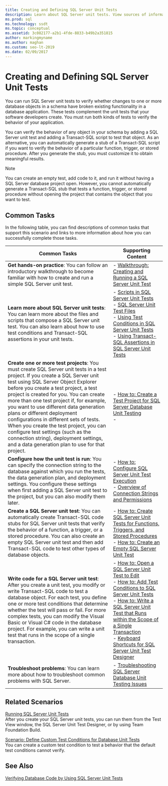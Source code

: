 ```yaml
---
title: Creating and Defining SQL Server Unit Tests
description: Learn about SQL Server unit tests. View sources of information on how to create and run unit tests, troubleshoot problems, and perform other related tasks.
ms.prod: sql
ms.technology: ssdt
ms.topic: conceptual
ms.assetid: 3c082177-a2b1-4fde-8833-b49b2a351815
author: markingmyname
ms.author: maghan
ms.custom: seo-lt-2019
ms.date: 02/09/2017
---
```


# Creating and Defining SQL Server Unit Tests

You can run SQL Server unit tests to verify whether changes to one or more database objects in a schema have broken existing functionality in a database application. These tests complement the unit tests that your software developers create. You must run both kinds of tests to verify the behavior of your application.  
  
You can verify the behavior of any object in your schema by adding a SQL Server unit test and adding a Transact\-SQL script to test that object. As an alternative, you can automatically generate a stub of a Transact\-SQL script if you want to verify the behavior of a particular function, trigger, or stored procedure. After you generate the stub, you must customize it to obtain meaningful results.  
  
> [!NOTE]  
> You can create an empty test, add code to it, and run it without having a SQL Server database project open. However, you cannot automatically generate a Transact\-SQL stub that tests a function, trigger, or stored procedure without opening the project that contains the object that you want to test.  
  
## Common Tasks  
In the following table, you can find descriptions of common tasks that support this scenario and links to more information about how you can successfully complete those tasks.  
  
|Common Tasks|Supporting Content|  
|----------------|----------------------|  
|**Get hands-on practice**: You can follow an introductory walkthrough to become familiar with how to create and run a simple SQL Server unit test.|-   [Walkthrough: Creating and Running a SQL Server Unit Test](../ssdt/walkthrough-creating-and-running-a-sql-server-unit-test.md)|  
|**Learn more about SQL Server unit tests**: You can learn more about the files and scripts that compose a SQL Server unit test. You can also learn about how to use test conditions and Transact\-SQL assertions in your unit tests.|-   [Scripts in SQL Server Unit Tests](../ssdt/scripts-in-sql-server-unit-tests.md)<br />-   [SQL Server Unit Test Files](../ssdt/sql-server-unit-test-files.md)<br />-   [Using Test Conditions in SQL Server Unit Tests](../ssdt/using-test-conditions-in-sql-server-unit-tests.md)<br />-   [Using Transact-SQL Assertions in SQL Server Unit Tests](../ssdt/using-transact-sql-assertions-in-sql-server-unit-tests.md)|  
|**Create one or more test projects**: You must create SQL Server unit tests in a test project. If you create a SQL Server unit test using SQL Server Object Explorer before you create a test project, a test project is created for you. You can create more than one test project if, for example, you want to use different data generation plans or different deployment configurations in different sets of tests. When you create the test project, you can configure test settings (such as the connection string), deployment settings, and a data generation plan to use for that project.|-   [How to: Create a Test Project for SQL Server Database Unit Testing](../ssdt/how-to-create-a-test-project-for-sql-server-database-unit-testing.md)<br />-|  
|**Configure how the unit test is run**: You can specify the connection string to the database against which you run the tests, the data generation plan, and deployment settings. You configure these settings when first adding a SQL Server unit test to the project, but you can also modify them later.|-   [How to: Configure SQL Server Unit Test Execution](../ssdt/how-to-configure-sql-server-unit-test-execution.md)<br />-   [Overview of Connection Strings and Permissions](../ssdt/overview-of-connection-strings-and-permissions.md)|  
|**Create a SQL Server unit test**: You can automatically create Transact\-SQL code stubs for SQL Server unit tests that verify the behavior of a function, a trigger, or a stored procedure. You can also create an empty SQL Server unit test and then add Transact\-SQL code to test other types of database objects.|-   [How to: Create SQL Server Unit Tests for Functions, Triggers, and Stored Procedures](../ssdt/how-to-create-unit-tests-for-functions-triggers-stored-procedures.md)<br />-   [How to: Create an Empty SQL Server Unit Test](../ssdt/how-to-create-an-empty-sql-server-unit-test.md)|  
|**Write code for a SQL Server unit test**: After you create a unit test, you modify or write Transact\-SQL code to test a database object. For each test, you define one or more test conditions that determine whether the test will pass or fail. For more complex tests, you can modify the Visual Basic or Visual C\# code in the database project. For example, you can write a unit test that runs in the scope of a single transaction.|-   [How to: Open a SQL Server Unit Test to Edit](../ssdt/how-to-open-a-sql-server-unit-test-to-edit.md)<br />-   [How to: Add Test Conditions to SQL Server Unit Tests](../ssdt/how-to-add-test-conditions-to-sql-server-unit-tests.md)<br />-   [How to: Write a SQL Server Unit Test that Runs within the Scope of a Single Transaction](../ssdt/how-to-write-sql-server-unit-test-that-runs-in-single-transaction-scope.md)<br />-   [Keyboard Shortcuts for SQL Server Unit Test Designer](../ssdt/keyboard-shortcuts-for-sql-server-unit-test-designer.md)|  
|**Troubleshoot problems**: You can learn more about how to troubleshoot common problems with SQL Server.|-   [Troubleshooting SQL Server Database Unit Testing Issues](../ssdt/troubleshooting-sql-server-database-unit-testing-issues.md)|  
  
## Related Scenarios  
[Running SQL Server Unit Tests](../ssdt/running-sql-server-unit-tests.md)  
After you create your SQL Server unit tests, you can run them from the Test View window, the SQL Server Unit Test Designer, or by using Team Foundation Build.  
  
[Scenario: Define Custom Test Conditions for Database Unit Tests](/previous-versions/visualstudio/visual-studio-2010/dd193282(v=vs.100))  
You can create a custom test condition to test a behavior that the default test conditions cannot verify.  
  
## See Also  
[Verifying Database Code by Using SQL Server Unit Tests](../ssdt/verifying-database-code-by-using-sql-server-unit-tests.md)  
